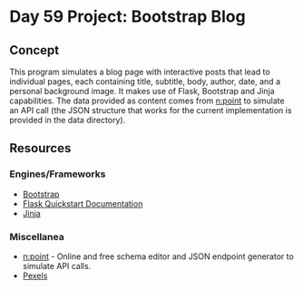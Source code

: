 # Day 59 Project: Bootstrap Blog

## Concept

This program simulates a blog page with interactive posts that lead to individual pages, each containing title, subtitle, body, author, date, and a personal background image. It makes use of Flask, Bootstrap and Jinja capabilities. The data provided as content comes from [n:point](https://www.npoint.io/) to simulate an API call (the JSON structure that works for the current implementation is provided in the data directory).

## Resources

### Engines/Frameworks

- [Bootstrap](https://getbootstrap.com/)
- [Flask Quickstart Documentation](https://flask.palletsprojects.com/en/2.3.x/quickstart/)
- [Jinja](https://jinja.palletsprojects.com/en/2.11.x/)

### Miscellanea

- [n:point](https://www.npoint.io/) - Online and free schema editor and JSON endpoint generator to simulate API calls.
- [Pexels](https://www.pexels.com/)
